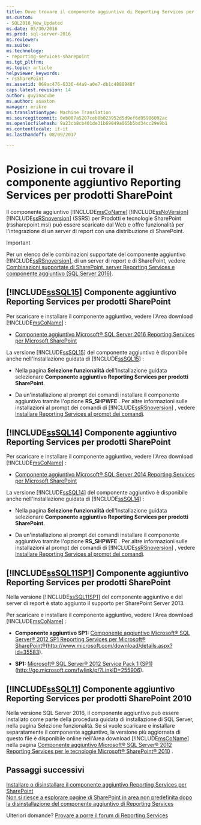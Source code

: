 ```yaml
---
title: Dove trovare il componente aggiuntivo di Reporting Services per prodotti SharePoint | Documenti Microsoft
ms.custom:
- SQL2016_New_Updated
ms.date: 05/30/2016
ms.prod: sql-server-2016
ms.reviewer: 
ms.suite: 
ms.technology:
- reporting-services-sharepoint
ms.tgt_pltfrm: 
ms.topic: article
helpviewer_keywords:
- rsSharePoint
ms.assetid: 069ac476-6336-44a9-a0e7-db1c4888948f
caps.latest.revision: 14
author: guyinacube
ms.author: asaxton
manager: erikre
ms.translationtype: Machine Translation
ms.sourcegitcommit: 0eb007a5207ceb0b023952d5d9ef6d95986092ac
ms.openlocfilehash: 9a23cb8cb401de31b69049a065b5bd34cc29e9b1
ms.contentlocale: it-it
ms.lasthandoff: 08/09/2017

---
```


# <a name="where-to-find-the-reporting-services-add-in-for-sharepoint-products"></a>Posizione in cui trovare il componente aggiuntivo Reporting Services per prodotti SharePoint

Il componente aggiuntivo [!INCLUDE[msCoName](../../includes/msconame-md.md)] [!INCLUDE[ssNoVersion](../../includes/ssnoversion-md.md)] [!INCLUDE[ssRSnoversion](../../includes/ssrsnoversion-md.md)] (SSRS) per Prodotti e tecnologie SharePoint (rssharepoint.msi) può essere scaricato dal Web e offre funzionalità per l'integrazione di un server di report con una distribuzione di SharePoint.  
  
> [!IMPORTANT]  
>  Per un elenco delle combinazioni supportate del componente aggiuntivo [!INCLUDE[ssRSnoversion](../../includes/ssrsnoversion-md.md)], di un server di report e di SharePoint, vedere [Combinazioni supportate di SharePoint, server Reporting Services e componente aggiuntivo &#40;SQL Server 2016&#41;](../../reporting-services/install-windows/supported-combinations-of-sharepoint-and-reporting-services-server.md).  
  
##  <a name="bkmk_sql16"></a> [!INCLUDE[ssSQL15](../../includes/sssql15-md.md)] Componente aggiuntivo Reporting Services per prodotti SharePoint  
 Per scaricare e installare il componente aggiuntivo, vedere l'Area download [!INCLUDE[msCoName](../../includes/msconame-md.md)] :  
  
-   [Componente aggiuntivo Microsoft® SQL Server 2016 Reporting Services per Microsoft SharePoint](https://www.microsoft.com/download/details.aspx?id=52682)  
  
 La versione [!INCLUDE[ssSQL15](../../includes/sssql15-md.md)] del componente aggiuntivo è disponibile anche nell'Installazione guidata di [!INCLUDE[ssSQL15](../../includes/sssql15-md.md)] :  
  
-   Nella pagina **Selezione funzionalità** dell'Installazione guidata selezionare **Componente aggiuntivo Reporting Services per prodotti SharePoint**.  
  
-   Da un'installazione al prompt dei comandi installare il componente aggiuntivo tramite l'opzione **RS_SHPWFE** . Per altre informazioni sulle installazioni al prompt dei comandi di [!INCLUDE[ssRSnoversion](../../includes/ssrsnoversion-md.md)] , vedere [Installare Reporting Services al prompt dei comandi](../../reporting-services/install-windows/install-reporting-services-at-the-command-prompt.md).  
  
##  <a name="bkmk_sql14"></a> [!INCLUDE[ssSQL14](../../includes/sssql14-md.md)] Componente aggiuntivo Reporting Services per prodotti SharePoint  
 Per scaricare e installare il componente aggiuntivo, vedere l'Area download [!INCLUDE[msCoName](../../includes/msconame-md.md)] :  
  
-   [Componente aggiuntivo Microsoft® SQL Server 2014 Reporting Services per Microsoft SharePoint](http://go.microsoft.com/fwlink/?LinkID=324852)  
  
 La versione [!INCLUDE[ssSQL14](../../includes/sssql14-md.md)] del componente aggiuntivo è disponibile anche nell'Installazione guidata di [!INCLUDE[ssSQL14](../../includes/sssql14-md.md)] :  
  
-   Nella pagina **Selezione funzionalità** dell'Installazione guidata selezionare **Componente aggiuntivo Reporting Services per prodotti SharePoint**.  
  
-   Da un'installazione al prompt dei comandi installare il componente aggiuntivo tramite l'opzione **RS_SHPWFE** . Per altre informazioni sulle installazioni al prompt dei comandi di [!INCLUDE[ssRSnoversion](../../includes/ssrsnoversion-md.md)] , vedere [Installare Reporting Services al prompt dei comandi](../../reporting-services/install-windows/install-reporting-services-at-the-command-prompt.md).  
  
##  <a name="bkmk_sql11sp1"></a> [!INCLUDE[ssSQL11SP1](../../includes/sssql11sp1-md.md)] Componente aggiuntivo Reporting Services per prodotti SharePoint  
 Nella versione [!INCLUDE[ssSQL11SP1](../../includes/sssql11sp1-md.md)] del componente aggiuntivo e del server di report è stato aggiunto il supporto per SharePoint Server 2013.  
  
 Per scaricare e installare il componente aggiuntivo, vedere l'Area download [!INCLUDE[msCoName](../../includes/msconame-md.md)] :  
  
-   **Componente aggiuntivo SP1:**  [Componente aggiuntivo Microsoft® SQL Server® 2012 SP1 Reporting Services per Microsoft® SharePoint®](http://www.microsoft.com/download/details.aspx?id=35583)(http://www.microsoft.com/download/details.aspx?id=35583).  
  
-   **SP1:**  [Microsoft® SQL Server® 2012 Service Pack 1 (SP1)](http://go.microsoft.com/fwlink/p/?LinkID=255906) (http://go.microsoft.com/fwlink/p/?LinkID=255906).  

##  <a name="bkmk_sql11"></a> [!INCLUDE[ssSQL11](../../includes/sssql11-md.md)] Componente aggiuntivo Reporting Services per prodotti SharePoint 2010

Nella versione SQL Server 2016, il componente aggiuntivo può essere installato come parte della procedura guidata di installazione di SQL Server, nella pagina Selezione funzionalità. Se si vuole scaricare e installare separatamente il componente aggiuntivo, la versione più aggiornata di questo file è disponibile online nell'Area download [!INCLUDE[msCoName](../../includes/msconame-md.md)] nella pagina [Componente aggiuntivo Microsoft® SQL Server® 2012 Reporting Services per le tecnologie Microsoft® SharePoint® 2010](http://go.microsoft.com/fwlink/?LinkID=207242) .

## <a name="next-steps"></a>Passaggi successivi

[Installare o disinstallare il componente aggiuntivo Reporting Services per SharePoint](../../reporting-services/install-windows/install-or-uninstall-the-reporting-services-add-in-for-sharepoint.md)   
[Non si riesce a esplorare pagine di SharePoint in area non predefinita dopo la disinstallazione del componente aggiuntivo di Reporting Services](http://support.microsoft.com/kb/2009212)  

Ulteriori domande? [Provare a porre il forum di Reporting Services](http://go.microsoft.com/fwlink/?LinkId=620231)
